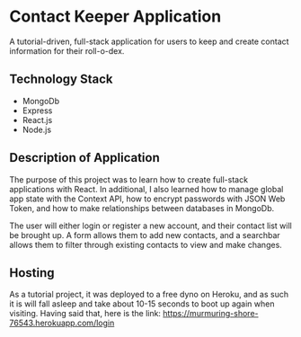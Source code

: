 # Contact Keeper Application

A tutorial-driven, full-stack application for users to keep and create contact information for their roll-o-dex.

## Technology Stack

- MongoDb
- Express
- React.js
- Node.js

## Description of Application

The purpose of this project was to learn how to create full-stack applications with React. In additional, I also learned how to manage global app state with the Context API, how to encrypt passwords with JSON Web Token, and how to make relationships between databases in MongoDb.

The user will either login or register a new account, and their contact list will be brought up. A form allows them to add new contacts, and a searchbar allows them to filter through existing contacts to view and make changes.

## Hosting

As a tutorial project, it was deployed to a free dyno on Heroku, and as such it is will fall asleep and take about 10-15 seconds to boot up again when visiting. Having said that, here is the link: https://murmuring-shore-76543.herokuapp.com/login
